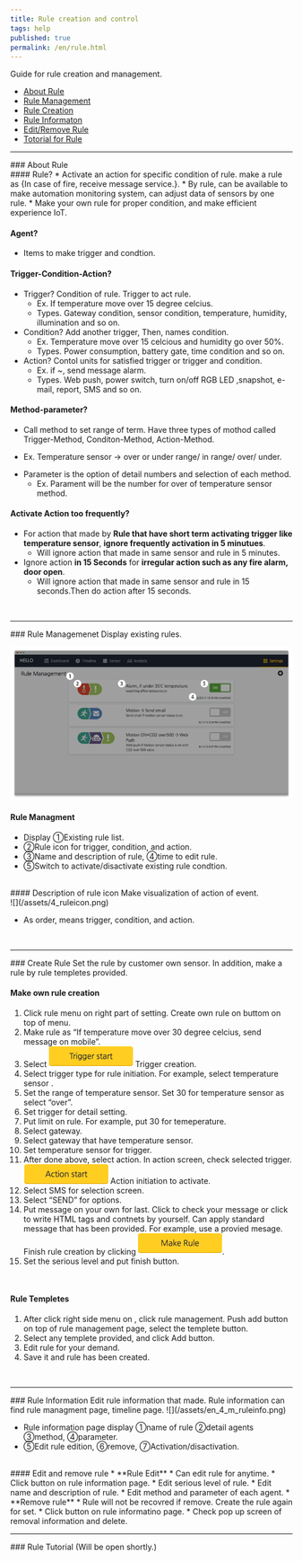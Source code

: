 ```yaml
---
title: Rule creation and control
tags: help
published: true
permalink: /en/rule.html
---
```


Guide for rule creation and management. 

* [About Rule](#id-rule-about)
* [Rule Management](#id-rule-management)
* [Rule Creation](#id-rule-creation)
* [Rule Informaton](#id-rule-info)
* [Edit/Remove Rule](#id-rule-edit)
* [Totorial for Rule](#id-rule-tutorial)

---
<div id='id-rule-about'></div>
### About Rule
<br>
#### Rule?
* Activate an action for specific condition of rule. make a rule as {In case of fire, receive message service.}.
* By rule, can be available to make automation monitoring system, can adjust data of sensors by one rule.
* Make your own rule for proper condition, and make efficient experience IoT. 

#### Agent?
* Items to make trigger and condtion.  
  
#### Trigger-Condition-Action?
* Trigger? Condition of rule. Trigger to act rule.  
  - Ex. If temperature move over 15 degree celcius. 
  - Types. Gateway condition, sensor condition, temperature, humidity, illumination and so on.  
* Condition? Add another trigger, Then, names condition.
  - Ex. Temperature move over 15 celcious and humidity go over 50%.
  - Types. Power consumption, battery gate, time condition and so on. 
* Action? Contol units for satisfied trigger or trigger and condition.  
  - Ex. if ~, send message alarm.
  - Types. Web push, power switch, turn on/off RGB LED ,snapshot, e-mail, report, SMS and so on.

#### Method-parameter?
*  Call method to set range of term. Have three types of mothod called Trigger-Method, Conditon-Method, Action-Method. 
  - Ex. Temperature sensor -> over or under range/ in range/ over/ under. 
* Parameter is the option of detail numbers and selection of each method.  
  - Ex. Parament will be the number for over of temperature sensor method. 

#### Activate Action too frequently?
* For action that made by **Rule that have short term activating trigger like temperature sensor**, **ignore frequently activation in 5 minutues**. 
   - Will ignore action that made in same sensor and rule in 5 minutes.  
* Ignore action **in 15 Seconds** for **irregular action such as any fire alarm, door open**. 
   - Will ignore action that made in same sensor and rule in 15 seconds.Then do action after 15 seconds. 

<br>

---
<div id='id-rule-management'></div>
### Rule Managemenet
Display existing rules.

![](/assets/en_4_m_rule.png)

#### Rule Managment 
* Display ①Existing rule list.
* ②Rule icon for trigger, condition, and action.
* ③Name and description of rule, ④time to edit rule. 
* ⑤Switch to activate/disactivate existing rule condtion.  

<br>
#### Description of rule icon
Make visualization of action of event. 
<br>
![](/assets/4_ruleicon.png)

* As order, means trigger, condition, and action.  

<br>

---
<div id='id-rule-creation'></div>
### Create Rule
Set the rule by customer own sensor. In addition, make a rule by rule templetes provided. 

<br>

#### Make own rule creation
1. Click rule menu <i class="fa fd-menu_ruleManagement"></i> on right part of <i class="fa fd-menu_setting"></i> setting. Create own rule <i class="fa fd-rule_creation"></i> on <i class="fa fa-plus-circle"></i> buttom on top of menu. 
2. Make rule as “If temperature move over 30 degree celcius, send message on mobile”.
3. Select ![](/assets/en_4_rule_trigger.png) Trigger creation.
4. Select trigger type for rule initiation. For example, select temperature sensor <i class="fa fd-rule_trigger_temperature fa-2x" style="color: #e04937"></i>. 
5. Set the range of temperature sensor. Set 30 for temperature sensor as select <i class="fa fd-rule_method_over fa-2x"></i>“over”.
6. Set trigger for detail setting.
7. Put limit on rule. For example, put 30 for temeperature. 
8. Select gateway. 
9. Select gateway that have temperature sensor.  
10. Set temperature sensor for trigger.  
11. After done above, select action.  In action screen, check selected trigger.   ![](/assets/en_4_rule_action.png) Action initiation to activate.  
12. Select <i class="fa fd-rule_action_sms fa-2x"  style="color: #53ae55"></i> SMS for selection screen.
13. Select <i class="fa fd-rule_method_send fa-2x"></i>“SEND” for options.
14. Put message on your own for last. Click <i class="fa fa-edit"></i> to check your message or click <i class="fa fa-eye"></i> to write HTML tags and contnets by yourself. Can apply standard message that has been provided. For example, use a provied mesage. Finish rule creation by clicking ![](/assets/en_4_rule_create.png).
15. Set the serious level and put finish button.

<br>

#### Rule Templetes 
1. After click right side menu on <i class="fa fd-menu_setting"></i>, click <i class="fa fd-menu_ruleManagement"></i>rule management. Push add button on top of <i class="fa fa-plus-circle"></i> rule management page, select the <i class="fa fa-copy fa-lg"></i>templete button.
2. Select any templete provided, and click <i class="fa fa-plus-circle"></i> Add button.
3. Edit rule for your demand.
4. Save it and rule has been created. 

<br>

---
<div id='id-rule-info'></div>
### Rule Information
Edit rule information that made.  Rule information can find rule managment page, timeline page.  
![](/assets/en_4_m_ruleinfo.png)

* Rule information page display ①name of rule ②detail agents ③method, ④parameter.
* ⑤Edit rule edition, ⑥remove, ⑦Activation/disactivation.

<br>

<div id='id-rule-edit'></div>
#### Edit and remove rule
* **Rule Edit**
  * Can edit rule for anytime. 
  * Click <i class="fa fa-cog"></i> button on rule information page.  
  * Edit serious level of rule.
  * Edit name and description of rule. 
  * Edit method and parameter of each agent.  
* **Remove rule**
  * Rule will not be recovred if remove. Create the rule again for set.
  * Click <i class="fa fa-cog"></i> button on rule informatino page.  
  * Check pop up screen of removal information and delete. 

<br>

---
<div id='id-rule-tutorial'></div>
### Rule Tutorial
(Will be open shortly.)

<br>

<!---
1. About Rule
* Rule Management
* Rule Creation
* Rule information
* Edit Rule
* Remove Rule
-->
